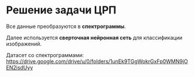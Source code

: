 # Решение задачи ЦРП

Все данные преобразуются в **спектрограммы**. 

Далее используется **сверточная нейронная сеть** для классификации изображений.

Датасет со спектрограммами: https://drive.google.com/drive/u/0/folders/1unEk9TGgWokrGxFp0WMN9jOEN2isdUyy
